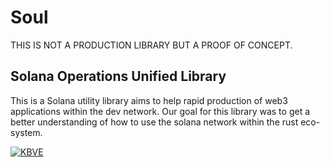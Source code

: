 # Soul

THIS IS NOT A PRODUCTION LIBRARY BUT A PROOF OF CONCEPT.

## Solana Operations Unified Library

This is a Solana utility library aims to help rapid production of web3 applications within the dev network.
Our goal for this library was to get a better understanding of how to use the solana network within the rust eco-system.

[![KBVE](https://raw.githubusercontent.com/KBVE/kbve.com/main/public/assets/img/letter_logo.png)](https://kbve.com/)
